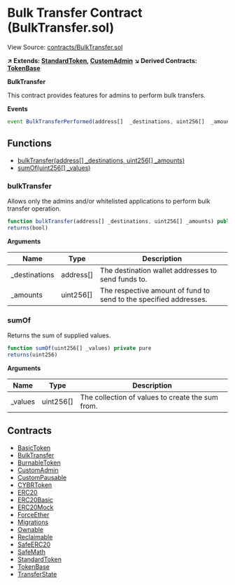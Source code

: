 # Bulk Transfer Contract (BulkTransfer.sol)

View Source: [contracts/BulkTransfer.sol](../contracts/BulkTransfer.sol)

**↗ Extends: [StandardToken](StandardToken.md), [CustomAdmin](CustomAdmin.md)**
**↘ Derived Contracts: [TokenBase](TokenBase.md)**

**BulkTransfer**

This contract provides features for admins to perform bulk transfers.

**Events**

```js
event BulkTransferPerformed(address[]  _destinations, uint256[]  _amounts);
```

## Functions

- [bulkTransfer(address[] _destinations, uint256[] _amounts)](#bulktransfer)
- [sumOf(uint256[] _values)](#sumof)

### bulkTransfer

Allows only the admins and/or whitelisted applications to perform bulk transfer operation.

```js
function bulkTransfer(address[] _destinations, uint256[] _amounts) public nonpayable onlyAdmin 
returns(bool)
```

**Arguments**

| Name        | Type           | Description  |
| ------------- |------------- | -----|
| _destinations | address[] | The destination wallet addresses to send funds to. | 
| _amounts | uint256[] | The respective amount of fund to send to the specified addresses. | 

### sumOf

Returns the sum of supplied values.

```js
function sumOf(uint256[] _values) private pure
returns(uint256)
```

**Arguments**

| Name        | Type           | Description  |
| ------------- |------------- | -----|
| _values | uint256[] | The collection of values to create the sum from. | 

## Contracts

* [BasicToken](BasicToken.md)
* [BulkTransfer](BulkTransfer.md)
* [BurnableToken](BurnableToken.md)
* [CustomAdmin](CustomAdmin.md)
* [CustomPausable](CustomPausable.md)
* [CYBRToken](CYBRToken.md)
* [ERC20](ERC20.md)
* [ERC20Basic](ERC20Basic.md)
* [ERC20Mock](ERC20Mock.md)
* [ForceEther](ForceEther.md)
* [Migrations](Migrations.md)
* [Ownable](Ownable.md)
* [Reclaimable](Reclaimable.md)
* [SafeERC20](SafeERC20.md)
* [SafeMath](SafeMath.md)
* [StandardToken](StandardToken.md)
* [TokenBase](TokenBase.md)
* [TransferState](TransferState.md)
